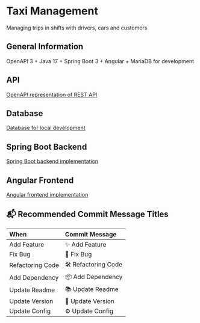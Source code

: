 # Taxi Management
Managing trips in shifts with drivers, cars and customers

## General Information

OpenAPI 3 + Java 17 + Spring Boot 3 + Angular + MariaDB for development

## API

[OpenAPI representation of REST API](api/README.md)

## Database

[Database for local development](database/README.md)

## Spring Boot Backend

[Spring Boot backend implementation](backend-spring/README.md)

## Angular Frontend

[Angular frontend implementation](frontend/README.md)

## 📬 Recommended Commit Message Titles

| When             | Commit Message      |
|:-----------------|:--------------------|
| Add Feature      | ✨ Add Feature       |
| Fix Bug          | 🐞 Fix Bug          |
| Refactoring Code | 🛠 Refactoring Code |
| Add Dependency   | 📦 Add Dependency   |
| Update Readme    | 📚 Update Readme    |
| Update Version   | 🌼 Update Version   |
| Update Config    | ⚙️ Update Config    |
